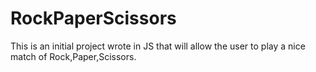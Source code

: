 # RockPaperScissors
This is an initial project wrote in JS that will allow the user to play a nice match of Rock,Paper,Scissors.
